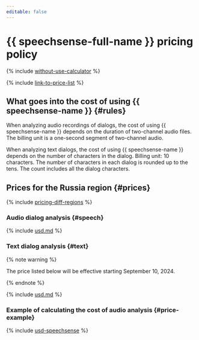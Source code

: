 ```yaml
---
editable: false
---
```


# {{ speechsense-full-name }} pricing policy



{% include [without-use-calculator](../_includes/pricing/without-use-calculator.md) %}

{% include [link-to-price-list](../_includes/pricing/link-to-price-list.md) %}

## What goes into the cost of using {{ speechsense-name }} {#rules}

When analyzing audio recordings of dialogs, the cost of using {{ speechsense-name }} depends on the duration of two-channel audio files. The billing unit is a one-second segment of two-channel audio.

When analyzing text dialogs, the cost of using {{ speechsense-name }} depends on the number of characters in the dialog. Billing unit: 10 characters. The number of characters in each dialog is rounded up to the tens. The count includes all the dialog characters. 

## Prices for the Russia region {#prices}

{% include [pricing-diff-regions](../_includes/pricing-diff-regions.md) %}

### Audio dialog analysis {#speech}



{% include [usd.md](../_pricing/speechsense/usd-speechsense.md) %}


### Text dialog analysis {#text}

{% note warning %}

The price listed below will be effective starting September 10, 2024.

{% endnote %}



{% include [usd.md](../_pricing/speechsense/usd-text-dialogs.md) %}


### Example of calculating the cost of audio analysis {#price-example}



{% include [usd-speechsense](../_pricing_examples/speechsense/usd-speechsense.md) %}


